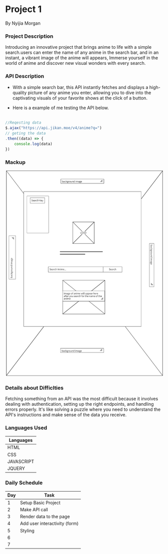 # Project 1
By Nyijia Morgan

### Project Description

Introducing an innovative project that brings anime to life with a simple search.users can enter the name of any anime in the search bar, and in an instant, a vibrant image of the anime will appears, Immerse yourself in the world of anime and discover new visual wonders with every search.



### API Description 

- With a simple search bar, this API instantly fetches and displays a  high-quality picture of any anime you enter, allowing you to dive into the captivating visuals of your favorite shows at the click of a button.

- Here is a example of me testing the API below.
```js 

//Reqesting data
$.ajax("https://api.jikan.moe/v4/anime?q=")
// geting the data
.then((data) => {
    console.log(data)
})

```

### Mackup

![Mockup Image](./img/Screenshot%202023-05-26%20083014.png)



### Details about Difficlties

Fetching something from an API was the most difficult because it involves dealing with authentication, setting up the right endpoints, and handling errors properly. It's like solving a puzzle where you need to understand the API's instructions and make sense of the data you receive.


### Languages Used

| Languages |
|-----------|
| HTML |
| CSS |
| JAVASCRIPT |
| JQUERY |




### Daily Schedule

| Day | Task |
|-----|------|
| 1 | Setup Basic Project |
| 2 | Make API call | 
| 3 | Render data to the page |
| 4 | Add user interactivity (form) |
| 5 | Styling |
| 6 |
| 7 |
